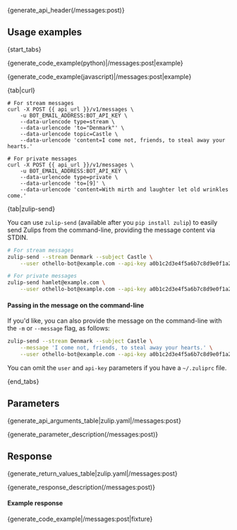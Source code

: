 {generate_api_header(/messages:post)}

## Usage examples

{start_tabs}

{generate_code_example(python)|/messages:post|example}

{generate_code_example(javascript)|/messages:post|example}

{tab|curl}

``` curl
# For stream messages
curl -X POST {{ api_url }}/v1/messages \
    -u BOT_EMAIL_ADDRESS:BOT_API_KEY \
    --data-urlencode type=stream \
    --data-urlencode 'to="Denmark"' \
    --data-urlencode topic=Castle \
    --data-urlencode 'content=I come not, friends, to steal away your hearts.'

# For private messages
curl -X POST {{ api_url }}/v1/messages \
    -u BOT_EMAIL_ADDRESS:BOT_API_KEY \
    --data-urlencode type=private \
    --data-urlencode 'to=[9]' \
    --data-urlencode 'content=With mirth and laughter let old wrinkles come.'
```

{tab|zulip-send}

You can use `zulip-send`
(available after you `pip install zulip`) to easily send Zulips from
the command-line, providing the message content via STDIN.

```bash
# For stream messages
zulip-send --stream Denmark --subject Castle \
    --user othello-bot@example.com --api-key a0b1c2d3e4f5a6b7c8d9e0f1a2b3c4d5

# For private messages
zulip-send hamlet@example.com \
    --user othello-bot@example.com --api-key a0b1c2d3e4f5a6b7c8d9e0f1a2b3c4d5
```

#### Passing in the message on the command-line

If you'd like, you can also provide the message on the command-line with the
`-m` or `--message` flag, as follows:


```bash
zulip-send --stream Denmark --subject Castle \
    --message 'I come not, friends, to steal away your hearts.' \
    --user othello-bot@example.com --api-key a0b1c2d3e4f5a6b7c8d9e0f1a2b3c4d5
```

You can omit the `user` and `api-key` parameters if you have a `~/.zuliprc`
file.

{end_tabs}

## Parameters

{generate_api_arguments_table|zulip.yaml|/messages:post}

{generate_parameter_description(/messages:post)}

## Response

{generate_return_values_table|zulip.yaml|/messages:post}

{generate_response_description(/messages:post)}

#### Example response

{generate_code_example|/messages:post|fixture}
